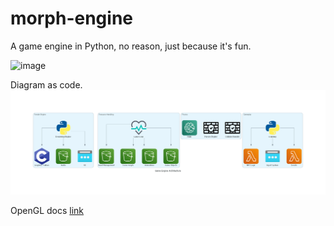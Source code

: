 # morph-engine
A game engine in Python, no reason, just because it's fun. 

![image](https://github.com/user-attachments/assets/49f7c2ca-f0f0-4e39-a84d-c7ac2f2a681e)


Diagram as code. 
![image](docs/architecture.png)

OpenGL docs
[link](https://registry.khronos.org/OpenGL/specs/gl/glspec46.core.pdf)

